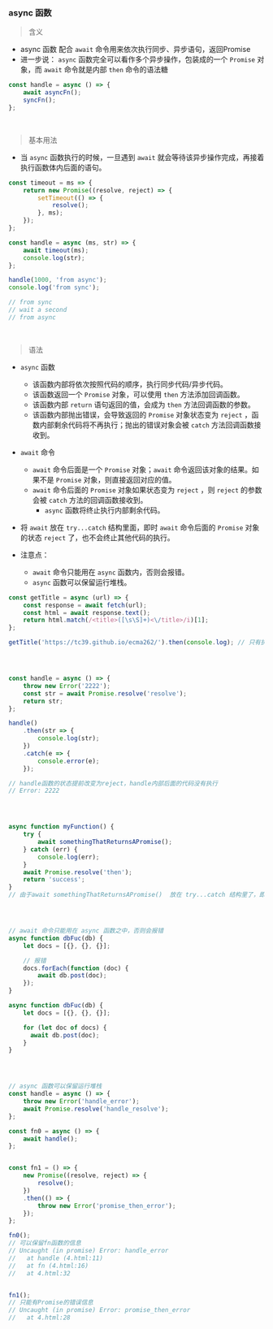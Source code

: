 ### async 函数

> 含义
- async 函数 配合 ``await`` 命令用来依次执行同步、异步语句，返回Promise
- 进一步说： ``async`` 函数完全可以看作多个异步操作，包装成的一个 ``Promise`` 对象，而 ``await`` 命令就是内部 ``then`` 命令的语法糖
```javascript
const handle = async () => {
    await asyncFn();
    syncFn();
};
```

<br>

> 基本用法
- 当 ``async`` 函数执行的时候，一旦遇到 ``await`` 就会等待该异步操作完成，再接着执行函数体内后面的语句。
```javascript
const timeout = ms => {
    return new Promise((resolve, reject) => {
        setTimeout(() => {
            resolve();
        }, ms);
    });
};

const handle = async (ms, str) => {
    await timeout(ms);
    console.log(str);
};

handle(1000, 'from async');
console.log('from sync');

// from sync
// wait a second
// from async
```

<br>

> 语法
- ``async`` 函数
    - 该函数内部将依次按照代码的顺序，执行同步代码/异步代码。
    - 该函数返回一个 ``Promise`` 对象，可以使用 ``then`` 方法添加回调函数。
    - 该函数内部 ``return`` 语句返回的值，会成为 ``then`` 方法回调函数的参数。
    - 该函数内部抛出错误，会导致返回的 ``Promise`` 对象状态变为 ``reject`` ，函数内部剩余代码将不再执行；抛出的错误对象会被 ``catch`` 方法回调函数接收到。

- ``await`` 命令
    - ``await`` 命令后面是一个 ``Promise`` 对象；``await`` 命令返回该对象的结果。如果不是 ``Promise`` 对象，则直接返回对应的值。
    - ``await`` 命令后面的 ``Promise`` 对象如果状态变为 ``reject`` ，则 ``reject`` 的参数会被 ``catch`` 方法的回调函数接收到。
        - ``async`` 函数将终止执行内部剩余代码。

- 将 ``await`` 放在 ``try...catch`` 结构里面，即时 ``await`` 命令后面的 ``Promise`` 对象的状态 ``reject`` 了，也不会终止其他代码的执行。

- 注意点：
    - ``await`` 命令只能用在 ``async`` 函数内，否则会报错。
    - ``async`` 函数可以保留运行堆栈。

```javascript
const getTitle = async (url) => {
    const response = await fetch(url);
    const html = await response.text();
    return html.match(/<title>([\s\S]+)<\/title>/i)[1];
};

getTitle('https://tc39.github.io/ecma262/').then(console.log); // 只有执行完 fetch(url) response.text() 之后，才会执行then方法的回调函数




const handle = async () => {
    throw new Error('2222');
    const str = await Promise.resolve('resolve');
    return str;
};

handle()
    .then(str => {
        console.log(str);
    })
    .catch(e => {
        console.error(e);
    });

// handle函数的状态提前改变为reject，handle内部后面的代码没有执行
// Error: 2222




async function myFunction() {
    try {
        await somethingThatReturnsAPromise();
    } catch (err) {
        console.log(err);
    }
    await Promise.resolve('then');
    return 'success';
}
// 由于await somethingThatReturnsAPromise()  放在 try...catch 结构里了，即时其状态为 reject 也不会对后续代码执行有任何影响




// await 命令只能用在 async 函数之中，否则会报错
async function dbFuc(db) {
    let docs = [{}, {}, {}];

    // 报错
    docs.forEach(function (doc) {
        await db.post(doc);
    });
}

async function dbFuc(db) {
    let docs = [{}, {}, {}];

    for (let doc of docs) {
      await db.post(doc);
    }
}




// async 函数可以保留运行堆栈
const handle = async () => {
    throw new Error('handle_error');
    await Promise.resolve('handle_resolve');
};

const fn0 = async () => {
    await handle();
};


const fn1 = () => {
    new Promise((resolve, reject) => {
        resolve();
    })
    .then(() => {
        throw new Error('promise_then_error');
    });
};

fn0();
// 可以保留fn函数的信息
// Uncaught (in promise) Error: handle_error
//   at handle (4.html:11)
//   at fn (4.html:16)
//   at 4.html:32 


fn1();
// 只能有Promise的错误信息
// Uncaught (in promise) Error: promise_then_error
//   at 4.html:28
```

